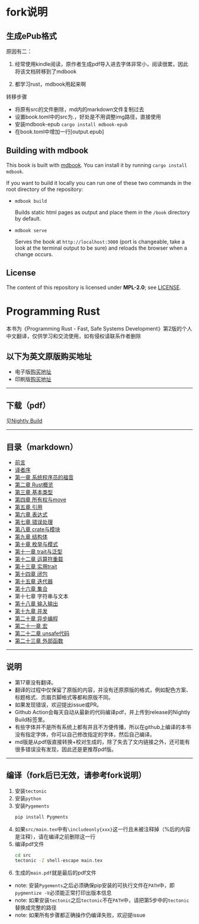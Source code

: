 # fork说明

## 生成ePub格式
原因有二：

1. 经常使用kindle阅读，原作者生成pdf导入进去字体非常小，阅读很累，因此将该文档转移到了mdbook

2. 都学习rust，mdbook用起来啊

转移步骤

- 将原有src的文件删除，md内的markdown文件复制过去
- 设置book.toml中的src为.，好处是不用调整img路径，直接使用
- 安装mdbook-epub `cargo install mdbook-epub`
- 在book.toml中增加一行[output.epub]


## Building with mdbook

This book is built with [mdbook](https://rust-lang.github.io/mdBook/). You can
install it by running `cargo install mdbook`.

If you want to build it locally you can run one of these two commands in the root
directory of the repository:

- `mdbook build`

  Builds static html pages as output and place them in the `/book` directory by
  default.

- `mdbook serve`

  Serves the book at `http://localhost:3000` (port is changeable, take a look at
  the terminal output to be sure) and reloads the browser when a change occurs.

## License

The content of this repository is licensed under **MPL-2.0**; see [LICENSE](./LICENSE).

# Programming Rust

本书为《Programming Rust - Fast, Safe Systems Development》第2版的个人中文翻译，仅供学习和交流使用，如有侵权请联系作者删除

## 以下为英文原版购买地址

* 电子版[购买地址](https://www.amazon.com/-/zh/dp-B0979PWD4Z/dp/B0979PWD4Z/ref=mt_other?_encoding=UTF8&me=&qid=)
* 印刷版[购买地址](https://www.amazon.com/-/zh/dp-1492052590/dp/1492052590/ref=mt_other?_encoding=UTF8&me=&qid=)

---

## 下载（pdf）

见[Nightly Build](https://github.com/MeouSker77/ProgrammingRust/releases/tag/v0.99)

---

## 目录（markdown）

- [前言](md/preface.md)
- [译者序](md/translator.md)
- [第一章 系统程序员的福音](md/ch01.md)
- [第二章 Rust概览](md/ch02.md)
- [第三章 基本类型](md/ch03.md)
- [第四章 所有权与move](md/ch04.md)
- [第五章 引用](md/ch05.md)
- [第六章 表达式](md/ch06.md)
- [第七章 错误处理](md/ch07.md)
- [第八章 crate与模块](md/ch08.md)
- [第九章 结构体](md/ch09.md)
- [第十章 枚举与模式](md/ch10.md)
- [第十一章 trait与泛型](md/ch11.md)
- [第十二章 运算符重载](md/ch12.md)
- [第十三章 实用trait](md/ch13.md)
- [第十四章 闭包](md/ch14.md)
- [第十五章 迭代器](md/ch15.md)
- [第十六章 集合](md/ch16.md)
- 第十七章 字符串与文本
- [第十八章 输入输出](md/ch18.md)
- [第十九章 并发](md/ch19.md)
- [第二十章 异步编程](md/ch20.md)
- [第二十一章 宏](md/ch21.md)
- [第二十二章 unsafe代码](md/ch22.md)
- [第二十三章 外部函数](md/ch23.md)

---

## 说明

- 第17章没有翻译。
- 翻译的过程中仅保留了原版的内容，并没有还原原版的格式，例如配色方案、标题格式、页眉页脚格式等都和原版不同。
- 如果发现错误，欢迎提出issue或PR。
- Github Action会每天自动从最新的代码编译pdf，并上传到release的Nightly Build标签里。
- 有些字体并不是所有系统上都有并且不方便传播，所以在github上编译的本书没有指定字体，你可以自己修改指定的字体，然后自己编译。
- md版是从pdf版直接转换+校对生成的，除了失去了文内链接之外，还可能有很多错误没有发现，因此还是更推荐pdf版。

---

## 编译（fork后已无效，请参考fork说明）

1. 安装`tectonic`
2. 安装`python`
3. 安装`Pygements`
    ```bash
    pip install Pygments
    ```
4. 如果`src/main.tex`中有`\includeonly{xxx}`这一行且未被注释掉（%后的内容是注释），请在编译之前删除这一行
5. 编译pdf文件
    ```bash
    cd src
    tectonic -Z shell-escape main.tex
    ```
6. 生成的`main.pdf`就是最后的pdf文件

- note: 安装`Pygements`之后必须确保pip安装的可执行文件在`PATH`中，即`pygmentize -V`必须能正常打印出版本信息
- note: 如果安装`tectonic`之后`tectonic`不在`PATH`中，请把第5步中的`tectonic`替换成完整的路径
- note: 如果所有步骤都正确操作仍编译失败，欢迎提issue
